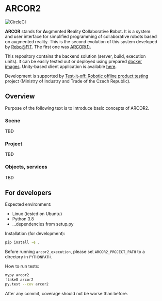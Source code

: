 # ARCOR2

[![CircleCI](https://circleci.com/gh/robofit/arcor2.svg?style=svg&circle-token=190cc70ee7baa7b6b1335f85ff71a553cf2c50a2)](https://circleci.com/gh/robofit/arcor2)

**ARCOR** stands for **A**ugmented **R**eality **C**ollaborative **R**obot. It is a system and user interface for simplified programming of collaborative robots based on augmented reality. This is the second evolution of this system developed by [Robo@FIT](https://www.fit.vut.cz/research/group/robo/.en). The first one was [ARCOR(1)](https://github.com/robofit/arcor). 

This repository contains the backend solution (server, build, execution units). It can be easily tested out or deployed using prepared [docker images](https://github.com/robofit/arcor2/tree/master/docker). Unity-based client application is available [here](https://github.com/robofit/arcor2_editor).

Development is supported by [Test-it-off: Robotic offline product testing](https://www.fit.vut.cz/research/project/1308/) project (Ministry of Industry and Trade of the Czech Republic).

## Overview

Purpose of the following text is to introduce basic concepts of ARCOR2.

### Scene

TBD

### Project

TBD

### Objects, services

TBD

## For developers

Expected environment:
  * Linux (tested on Ubuntu)
  * Python 3.8
  * ...dependencies from setup.py
  
Installation (for development):
```bash
pip install -e .
```

Before running ```arcor2_execution```, please set ```ARCOR2_PROJECT_PATH``` to a directory in ```PYTHONPATH```.

How to run tests:
```bash
mypy arcor2
flake8 arcor2
py.test --cov arcor2
```

After any commit, coverage should not be worse than before.

